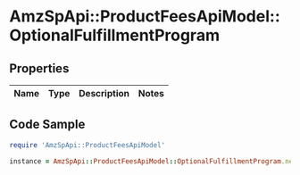 # AmzSpApi::ProductFeesApiModel::OptionalFulfillmentProgram

## Properties

Name | Type | Description | Notes
------------ | ------------- | ------------- | -------------

## Code Sample

```ruby
require 'AmzSpApi::ProductFeesApiModel'

instance = AmzSpApi::ProductFeesApiModel::OptionalFulfillmentProgram.new()
```


